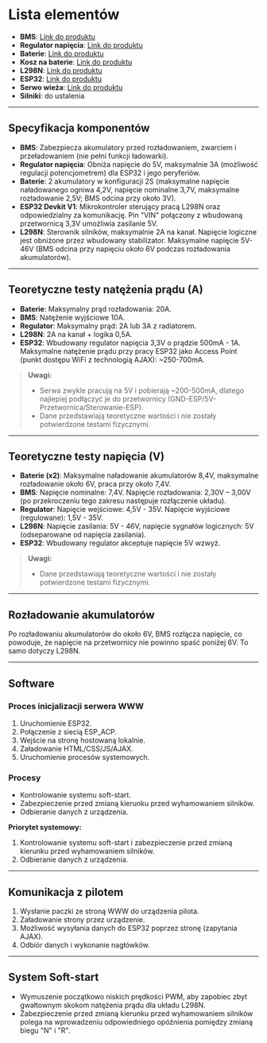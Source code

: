 # Lista elementów

- **BMS**: [Link do produktu](https://allegro.pl/oferta/778-bms-ladowarka-2s-10a-8-4v-ogniw-li-ion-18650-13720710459)
- **Regulator napięcia**: [Link do produktu](https://allegro.pl/oferta/010-przetwornica-napiecia-dc-step-down-lm2596-adj-konwerter-13562221957)
- **Baterie**: [Link do produktu](https://botland.com.pl/akumulatory-li-ion/23832-ogniwo-18650-li-ion-samsung-inr18650-25r-2500mah-20a.html)
- **Kosz na baterie**: [Link do produktu](https://botland.com.pl/koszyki-na-baterie/16517-koszyk-na-2-akumulatory-typu-18650-bez-przewodow-5904422344603.html)
- **L298N**: [Link do produktu](https://allegro.pl/oferta/034-sterownik-silnikow-dc-lub-krokowego-l298n-arduino-15113205771)
- **ESP32**: [Link do produktu](https://allegro.pl/oferta/sterownik-mikrobot-esp-32-esp-wroom-32-wifi-bluetooth-14819515317)
- **Serwo wieża**: [Link do produktu](https://allegro.pl/oferta/servo-serwo-tower-pro-sg90-9g-arduino-avr-9236603807)
- **Silniki**: do ustalenia

---

## Specyfikacja komponentów

- **BMS**: Zabezpiecza akumulatory przed rozładowaniem, zwarciem i przeładowaniem (nie pełni funkcji ładowarki).
- **Regulator napięcia**: Obniża napięcie do 5V, maksymalnie 3A (możliwość regulacji potencjometrem) dla ESP32 i jego peryferiów.
- **Baterie**: 2 akumulatory w konfiguracji 2S (maksymalne napięcie naładowanego ogniwa 4,2V, napięcie nominalne 3,7V, maksymalne rozładowanie 2,5V; BMS odcina przy około 3V).
- **ESP32 Devkit V1**: Mikrokontroler sterujący pracą L298N oraz odpowiedzialny za komunikację. Pin "VIN" połączony z wbudowaną przetwornicą 3,3V umożliwia zasilanie 5V.
- **L298N**: Sterownik silników, maksymalnie 2A na kanał. Napięcie logiczne jest obniżone przez wbudowany stabilizator. Maksymalne napięcie 5V-46V (BMS odcina przy napięciu około 6V podczas rozładowania akumulatorów).

---

## Teoretyczne testy natężenia prądu (A)

- **Baterie**: Maksymalny prąd rozładowania: 20A.
- **BMS**: Natężenie wyjściowe 10A.
- **Regulator**: Maksymalny prąd: 2A lub 3A z radiatorem.
- **L298N**: 2A na kanał + logika 0,5A.
- **ESP32**: Wbudowany regulator napięcia 3,3V o prądzie 500mA - 1A. Maksymalne natężenie prądu przy pracy ESP32 jako Access Point (punkt dostępu WiFi z technologią AJAX): ~250-700mA.

> **Uwagi:**
> - Serwa zwykle pracują na 5V i pobierają ~200-500mA, dlatego najlepiej podłączyć je do przetwornicy (GND-ESP/5V-Przetwornica/Sterowanie-ESP).
> - Dane przedstawiają teoretyczne wartości i nie zostały potwierdzone testami fizycznymi.

---

## Teoretyczne testy napięcia (V)

- **Baterie (x2)**: Maksymalne naładowanie akumulatorów 8,4V, maksymalne rozładowanie około 6V, praca przy około 7,4V.
- **BMS**: Napięcie nominalne: 7,4V. Napięcie rozładowania: 2,30V – 3,00V (po przekroczeniu tego zakresu następuje rozłączenie układu).
- **Regulator**: Napięcie wejściowe: 4,5V - 35V. Napięcie wyjściowe (regulowane): 1,5V - 35V.
- **L298N**: Napięcie zasilania: 5V - 46V, napięcie sygnałów logicznych: 5V (odseparowane od napięcia zasilania).
- **ESP32**: Wbudowany regulator akceptuje napięcie 5V wzwyż.

> **Uwagi:**
> - Dane przedstawiają teoretyczne wartości i nie zostały potwierdzone testami fizycznymi.

---

## Rozładowanie akumulatorów

Po rozładowaniu akumulatorów do około 6V, BMS rozłącza napięcie, co powoduje, że napięcie na przetwornicy nie powinno spaść poniżej 6V. To samo dotyczy L298N.

---

## Software

### Proces inicjalizacji serwera WWW

1. Uruchomienie ESP32.
2. Połączenie z siecią ESP_ACP.
3. Wejście na stronę hostowaną lokalnie.
4. Załadowanie HTML/CSS/JS/AJAX.
5. Uruchomienie procesów systemowych.

### Procesy

- Kontrolowanie systemu soft-start.
- Zabezpieczenie przed zmianą kierunku przed wyhamowaniem silników.
- Odbieranie danych z urządzenia.

**Priorytet systemowy:**
1. Kontrolowanie systemu soft-start i zabezpieczenie przed zmianą kierunku przed wyhamowaniem silników.
2. Odbieranie danych z urządzenia.

---

## Komunikacja z pilotem

1. Wysłanie paczki ze stroną WWW do urządzenia pilota.
2. Załadowanie strony przez urządzenie.
3. Możliwość wysyłania danych do ESP32 poprzez stronę (zapytania AJAX).
4. Odbiór danych i wykonanie nagłówków.

---

## System Soft-start

- Wymuszenie początkowo niskich prędkości PWM, aby zapobiec zbyt gwałtownym skokom natężenia prądu dla układu L298N.
- Zabezpieczenie przed zmianą kierunku przed wyhamowaniem silników polega na wprowadzeniu odpowiedniego opóźnienia pomiędzy zmianą biegu "N" i "R".
